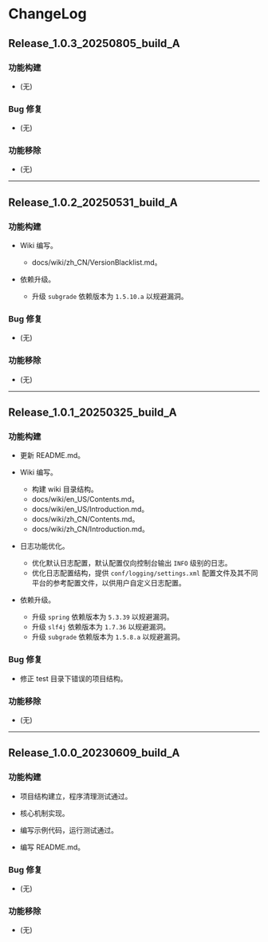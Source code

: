 # ChangeLog

## Release_1.0.3_20250805_build_A

### 功能构建

- (无)

### Bug 修复

- (无)

### 功能移除

- (无)

---

## Release_1.0.2_20250531_build_A

### 功能构建

- Wiki 编写。
  - docs/wiki/zh_CN/VersionBlacklist.md。

- 依赖升级。
  - 升级 `subgrade` 依赖版本为 `1.5.10.a` 以规避漏洞。

### Bug 修复

- (无)

### 功能移除

- (无)

---

## Release_1.0.1_20250325_build_A

### 功能构建

- 更新 README.md。

- Wiki 编写。
  - 构建 wiki 目录结构。
  - docs/wiki/en_US/Contents.md。
  - docs/wiki/en_US/Introduction.md。
  - docs/wiki/zh_CN/Contents.md。
  - docs/wiki/zh_CN/Introduction.md。

- 日志功能优化。
   - 优化默认日志配置，默认配置仅向控制台输出 `INFO` 级别的日志。
   - 优化日志配置结构，提供 `conf/logging/settings.xml` 配置文件及其不同平台的参考配置文件，以供用户自定义日志配置。

- 依赖升级。
  - 升级 `spring` 依赖版本为 `5.3.39` 以规避漏洞。
  - 升级 `slf4j` 依赖版本为 `1.7.36` 以规避漏洞。
  - 升级 `subgrade` 依赖版本为 `1.5.8.a` 以规避漏洞。

### Bug 修复

- 修正 test 目录下错误的项目结构。

### 功能移除

- (无)

---

## Release_1.0.0_20230609_build_A

### 功能构建

- 项目结构建立，程序清理测试通过。

- 核心机制实现。

- 编写示例代码，运行测试通过。

- 编写 README.md。

### Bug 修复

- (无)

### 功能移除

- (无)
